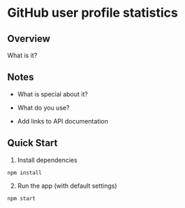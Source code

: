 # GitHub user profile statistics

## Overview

What is it?

## Notes

- What is special about it? 

- What do you use? 

- Add links to API documentation

## Quick Start

1. Install dependencies
```
npm install
```

2. Run the app (with default settings)
```
npm start
```


